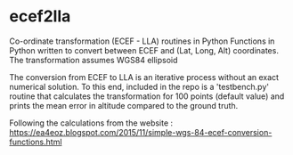 # ecef2lla
Co-ordinate transformation (ECEF - LLA) routines in Python
Functions in Python written to convert between ECEF and (Lat, Long, Alt) coordinates.
The transformation assumes WGS84 ellipsoid

The conversion from ECEF to LLA is an iterative process without an exact numerical solution. To this end, 
included in the repo is a 'testbench.py' routine that calculates the transformation for 100 points (default value) and prints
the mean error in altitude compared to the ground truth.

Following the calculations from the website : https://ea4eoz.blogspot.com/2015/11/simple-wgs-84-ecef-conversion-functions.html
